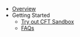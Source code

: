 * [Overview](/)
* Getting Started
    * [Try out CFT Sandbox](getting-started/try-out-sandbox)
    * [FAQs](getting-started/faqs)
